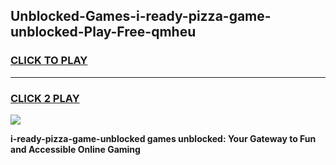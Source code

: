 
## Unblocked-Games-i-ready-pizza-game-unblocked-Play-Free-qmheu
<h3>
<a href="https://premium76.site?title=i-ready-pizza-game-unblocked&ref=17A">CLICK TO PLAY</a></h3>
<hr>

<h3>
<a href="https://premium76.site?title=i-ready-pizza-game-unblocked&ref=17A">CLICK 2 PLAY</a>
  
</h3>

<a href="https://premium76.site?title=i-ready-pizza-game-unblocked&ref=17A"><img src="https://clearcache.store/games.png"></a>


**i-ready-pizza-game-unblocked games unblocked: Your Gateway to Fun and Accessible Online Gaming**
